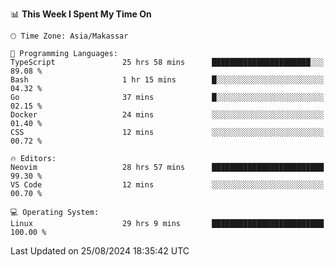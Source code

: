 <!--START_SECTION:waka-->
📊 **This Week I Spent My Time On** 

```text
🕑︎ Time Zone: Asia/Makassar

💬 Programming Languages: 
TypeScript               25 hrs 58 mins      ██████████████████████░░░   89.08 % 
Bash                     1 hr 15 mins        █░░░░░░░░░░░░░░░░░░░░░░░░   04.32 % 
Go                       37 mins             █░░░░░░░░░░░░░░░░░░░░░░░░   02.15 % 
Docker                   24 mins             ░░░░░░░░░░░░░░░░░░░░░░░░░   01.40 % 
CSS                      12 mins             ░░░░░░░░░░░░░░░░░░░░░░░░░   00.72 % 

🔥 Editors: 
Neovim                   28 hrs 57 mins      █████████████████████████   99.30 % 
VS Code                  12 mins             ░░░░░░░░░░░░░░░░░░░░░░░░░   00.70 % 

💻 Operating System: 
Linux                    29 hrs 9 mins       █████████████████████████   100.00 % 
```


 Last Updated on 25/08/2024 18:35:42 UTC
<!--END_SECTION:waka-->

